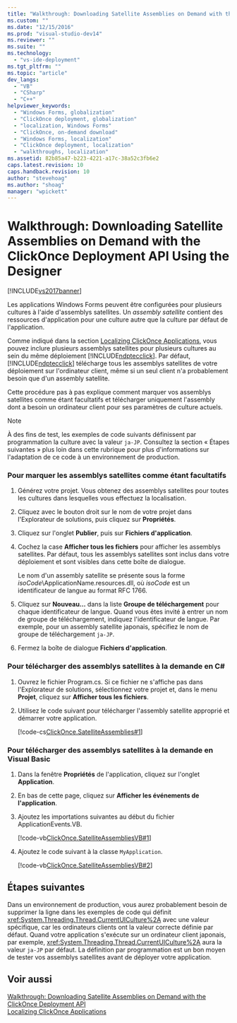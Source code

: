 ```yaml
---
title: "Walkthrough: Downloading Satellite Assemblies on Demand with the ClickOnce Deployment API Using the Designer | Microsoft Docs"
ms.custom: ""
ms.date: "12/15/2016"
ms.prod: "visual-studio-dev14"
ms.reviewer: ""
ms.suite: ""
ms.technology: 
  - "vs-ide-deployment"
ms.tgt_pltfrm: ""
ms.topic: "article"
dev_langs: 
  - "VB"
  - "CSharp"
  - "C++"
helpviewer_keywords: 
  - "Windows Forms, globalization"
  - "ClickOnce deployment, globalization"
  - "localization, Windows Forms"
  - "ClickOnce, on-demand download"
  - "Windows Forms, localization"
  - "ClickOnce deployment, localization"
  - "walkthroughs, localization"
ms.assetid: 82b85a47-b223-4221-a17c-38a52c3fb6e2
caps.latest.revision: 10
caps.handback.revision: 10
author: "stevehoag"
ms.author: "shoag"
manager: "wpickett"
---
```

# Walkthrough: Downloading Satellite Assemblies on Demand with the ClickOnce Deployment API Using the Designer
[!INCLUDE[vs2017banner](../code-quality/includes/vs2017banner.md)]

Les applications Windows Forms peuvent être configurées pour plusieurs cultures à l'aide d'assemblys satellites.  Un *assembly satellite* contient des ressources d'application pour une culture autre que la culture par défaut de l'application.  
  
 Comme indiqué dans la section [Localizing ClickOnce Applications](../deployment/localizing-clickonce-applications.md), vous pouvez inclure plusieurs assemblys satellites pour plusieurs cultures au sein du même déploiement [!INCLUDE[ndptecclick](../deployment/includes/ndptecclick_md.md)].  Par défaut, [!INCLUDE[ndptecclick](../deployment/includes/ndptecclick_md.md)] télécharge tous les assemblys satellites de votre déploiement sur l'ordinateur client, même si un seul client n'a probablement besoin que d'un assembly satellite.  
  
 Cette procédure pas à pas explique comment marquer vos assemblys satellites comme étant facultatifs et télécharger uniquement l'assembly dont a besoin un ordinateur client pour ses paramètres de culture actuels.  
  
> [!NOTE]
>  À des fins de test, les exemples de code suivants définissent par programmation la culture avec la valeur `ja-JP`.  Consultez la section « Étapes suivantes » plus loin dans cette rubrique pour plus d'informations sur l'adaptation de ce code à un environnement de production.  
  
### Pour marquer les assemblys satellites comme étant facultatifs  
  
1.  Générez votre projet.  Vous obtenez des assemblys satellites pour toutes les cultures dans lesquelles vous effectuez la localisation.  
  
2.  Cliquez avec le bouton droit sur le nom de votre projet dans l'Explorateur de solutions, puis cliquez sur **Propriétés**.  
  
3.  Cliquez sur l'onglet **Publier**, puis sur **Fichiers d'application**.  
  
4.  Cochez la case **Afficher tous les fichiers** pour afficher les assemblys satellites.  Par défaut, tous les assemblys satellites sont inclus dans votre déploiement et sont visibles dans cette boîte de dialogue.  
  
     Le nom d'un assembly satellite se présente sous la forme *isoCode*\\ApplicationName.resources.dll, où *isoCode* est un identificateur de langue au format RFC 1766.  
  
5.  Cliquez sur **Nouveau...** dans la liste **Groupe de téléchargement** pour chaque identificateur de langue.  Quand vous êtes invité à entrer un nom de groupe de téléchargement, indiquez l'identificateur de langue.  Par exemple, pour un assembly satellite japonais, spécifiez le nom de groupe de téléchargement `ja-JP`.  
  
6.  Fermez la boîte de dialogue **Fichiers d'application**.  
  
### Pour télécharger des assemblys satellites à la demande en C\#  
  
1.  Ouvrez le fichier Program.cs.  Si ce fichier ne s'affiche pas dans l'Explorateur de solutions, sélectionnez votre projet et, dans le menu **Projet**, cliquez sur **Afficher tous les fichiers**.  
  
2.  Utilisez le code suivant pour télécharger l'assembly satellite approprié et démarrer votre application.  
  
     [!code-cs[ClickOnce.SatelliteAssemblies#1](../deployment/codesnippet/CSharp/walkthrough-downloading-satellite-assemblies-on-demand-with-the-clickonce-deployment-api-using-the-designer_1.cs)]  
  
### Pour télécharger des assemblys satellites à la demande en Visual Basic  
  
1.  Dans la fenêtre **Propriétés** de l'application, cliquez sur l'onglet **Application**.  
  
2.  En bas de cette page, cliquez sur **Afficher les événements de l'application**.  
  
3.  Ajoutez les importations suivantes au début du fichier ApplicationEvents.VB.  
  
     [!code-vb[ClickOnce.SatelliteAssembliesVB#1](../deployment/codesnippet/VisualBasic/walkthrough-downloading-satellite-assemblies-on-demand-with-the-clickonce-deployment-api-using-the-designer_2.vb)]  
  
4.  Ajoutez le code suivant à la classe `MyApplication`.  
  
     [!code-vb[ClickOnce.SatelliteAssembliesVB#2](../deployment/codesnippet/VisualBasic/walkthrough-downloading-satellite-assemblies-on-demand-with-the-clickonce-deployment-api-using-the-designer_3.vb)]  
  
## Étapes suivantes  
 Dans un environnement de production, vous aurez probablement besoin de supprimer la ligne dans les exemples de code qui définit <xref:System.Threading.Thread.CurrentUICulture%2A> avec une valeur spécifique, car les ordinateurs clients ont la valeur correcte définie par défaut.  Quand votre application s'exécute sur un ordinateur client japonais, par exemple, <xref:System.Threading.Thread.CurrentUICulture%2A> aura la valeur `ja-JP` par défaut.  La définition par programmation est un bon moyen de tester vos assemblys satellites avant de déployer votre application.  
  
## Voir aussi  
 [Walkthrough: Downloading Satellite Assemblies on Demand with the ClickOnce Deployment API](../deployment/walkthrough-downloading-satellite-assemblies-on-demand-with-the-clickonce-deployment-api.md)   
 [Localizing ClickOnce Applications](../deployment/localizing-clickonce-applications.md)